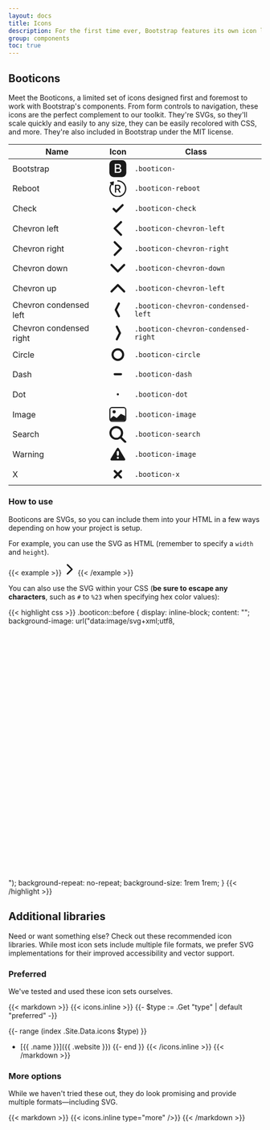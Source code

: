 ```yaml
---
layout: docs
title: Icons
description: For the first time ever, Bootstrap features its own icon library, custom designed and built for our components and documentation.
group: components
toc: true
---
```


## Booticons

Meet the Booticons, a limited set of icons designed first and foremost to work with Bootstrap's components. From form controls to navigation, these icons are the perfect complement to our toolkit. They're SVGs, so they'll scale quickly and easily to any size, they can be easily recolored with CSS, and more. They're also included in Bootstrap under the MIT license.


<table class="table bd-booticons-table">
  <thead class="text-left">
    <tr>
      <th>Name</th>
      <th>Icon</th>
      <th>Class</th>
    </tr>
  </thead>
  <tbody>
    <tr>
      <td>Bootstrap</td>
      <td>
        <svg xmlns="http://www.w3.org/2000/svg" viewBox="0 0 16 16"><path d="M4 0h8a4 4 0 0 1 4 4v8a4 4 0 0 1-4 4H4a4 4 0 0 1-4-4V4a4 4 0 0 1 4-4zm4.535 12c1.805 0 2.889-.908 2.889-2.396 0-1.102-.762-1.916-1.904-2.034v-.1c.832-.14 1.482-.93 1.482-1.816 0-1.3-.955-2.11-2.543-2.11H5.061V12h3.474zM6.373 4.658h1.781c.973 0 1.541.457 1.541 1.237 0 .802-.603 1.23-1.763 1.23H6.373V4.658zm0 6.229V8.162h1.822c1.237 0 1.887.463 1.887 1.348 0 .896-.627 1.377-1.81 1.377H6.372z" fill="currentColor" fill-rule="evenodd"/></svg>
      </td>
      <td>
        <code>.booticon-</code>
      </td>
    </tr>
    <tr>
      <td>Reboot</td>
      <td>
        <svg xmlns="http://www.w3.org/2000/svg" viewBox="0 0 16 16"><path d="M1.445 3.412l-.663-.577a.58.58 0 0 1 .227-.997l2.52-.69a.58.58 0 0 1 .728.633l-.332 2.592a.58.58 0 0 1-.955.364l-.644-.56A6.84 6.84 0 1 0 8.001 1.16a.58.58 0 0 1 0-1.159 8 8 0 1 1-6.556 3.412zm4.943 1.865V7.92h1.6c.881 0 1.385-.484 1.385-1.325 0-.82-.535-1.32-1.416-1.32h-1.57zm0 3.566v2.828H5.246V4.32h2.849c1.513 0 2.455.876 2.455 2.247 0 .993-.53 1.798-1.426 2.099l1.645 3.006H9.455L7.957 8.843h-1.57z" fill="currentColor" fill-rule="evenodd"/></svg>
      </td>
      <td>
        <code>.booticon-reboot</code>
      </td>
    </tr>
    <tr>
      <td>Check</td>
      <td>
        <svg class="booticon booticon-check" viewBox="0 0 16 16" xmlns="http://www.w3.org/2000/svg"><path fill="none" stroke="currentColor" stroke-linecap="round" stroke-linejoin="round" stroke-width="2" d="M4 8.5L6.5 11l6-6"/></svg>
      </td>
      <td>
        <code>.booticon-check</code>
      </td>
    </tr>
    <tr>
      <td>Chevron left</td>
      <td>
        <svg class="booticon booticon-chevron-left" viewBox="0 0 16 16" xmlns="http://www.w3.org/2000/svg"><path fill="none" stroke="currentColor" stroke-linecap="round" stroke-linejoin="round" stroke-width="2" d="M11 2L5 8l6 6"/></svg>
      </td>
      <td>
        <code>.booticon-chevron-left</code>
      </td>
    </tr>
    <tr>
      <td>Chevron right</td>
      <td>
        <svg class="booticon booticon-chevron-right" viewBox="0 0 16 16" xmlns="http://www.w3.org/2000/svg"><path fill="none" stroke="currentColor" stroke-linecap="round" stroke-linejoin="round" stroke-width="2" d="M5 14l6-6-6-6"/></svg>
      </td>
      <td>
        <code>.booticon-chevron-right</code>
      </td>
    </tr>
    <tr>
      <td>Chevron down</td>
      <td>
        <svg class="booticon booticon-chevron-down" viewBox="0 0 16 16" xmlns="http://www.w3.org/2000/svg"><path fill="none" stroke="currentColor" stroke-linecap="round" stroke-linejoin="round" stroke-width="2" d="M2 5l6 6 6-6"/></svg>
      </td>
      <td>
        <code>.booticon-chevron-down</code>
      </td>
    </tr>
    <tr>
      <td>Chevron up</td>
      <td>
        <svg class="booticon booticon-chevron-up" viewBox="0 0 16 16" xmlns="http://www.w3.org/2000/svg"><path fill="none" stroke="currentColor" stroke-linecap="round" stroke-linejoin="round" stroke-width="2" d="M2 11l6-6 6 6"/></svg>
      </td>
      <td>
        <code>.booticon-chevron-left</code>
      </td>
    </tr>
    <tr>
      <td>Chevron condensed left</td>
      <td>
        <svg class="booticon booticon-chevron-condensed-left" viewBox="0 0 16 16" xmlns="http://www.w3.org/2000/svg"><path fill="none" stroke="currentColor" stroke-linecap="round" stroke-linejoin="round" stroke-width="2" d="M9 2L6 8l3 6"/></svg>
      </td>
      <td>
        <code>.booticon-chevron-condensed-left</code>
      </td>
    </tr>
    <tr>
      <td>Chevron condensed right</td>
      <td>
        <svg class="booticon booticon-chevron-condensed-right" viewBox="0 0 16 16" xmlns="http://www.w3.org/2000/svg"><path fill="none" stroke="currentColor" stroke-linecap="round" stroke-linejoin="round" stroke-width="2" d="M7 14l3-6-3-6"/></svg>
      </td>
      <td>
        <code>.booticon-chevron-condensed-right</code>
      </td>
    </tr>
    <tr>
      <td>Circle</td>
      <td>
        <svg class="booticon booticon-circle" viewBox="0 0 16 16" xmlns="http://www.w3.org/2000/svg"><path fill="currentColor" d="M8 14A6 6 0 1 0 8 2a6 6 0 0 0 0 12zm0-2a4 4 0 1 1 0-8 4 4 0 0 1 0 8z"/></svg>
      </td>
      <td>
        <code>.booticon-circle</code>
      </td>
    </tr>
    <tr>
      <td>Dash</td>
      <td>
        <svg class="booticon booticon-dash" viewBox="0 0 16 16" xmlns="http://www.w3.org/2000/svg"><path fill="none" stroke="currentColor" stroke-linecap="round" stroke-linejoin="round" stroke-width="2" d="M5 8h6"/></svg>
      </td>
      <td>
        <code>.booticon-dash</code>
      </td>
    </tr>
    <tr>
      <td>Dot</td>
      <td>
        <svg class="booticon booticon-dot" viewBox="0 0 16 16" xmlns="http://www.w3.org/2000/svg"><path fill="none" stroke="currentColor" stroke-linecap="round" stroke-linejoin="round" stroke-width="2" d="M8 8v.082"/></svg>
      </td>
      <td>
        <code>.booticon-dot</code>
      </td>
    </tr>
    <tr>
      <td>Image</td>
      <td>
        <svg class="booticon booticon-image" viewBox="0 0 16 16" xmlns="http://www.w3.org/2000/svg"><g fill="none" fill-rule="evenodd"><rect stroke="currentColor" x=".5" y="1.5" width="15" height="13" rx="2"/><path d="M10.646 7.646a.5.5 0 0 1 .578-.093L15 9.5V14H1v-2l2.646-2.354a.5.5 0 0 1 .631-.062l2.66 1.773 3.71-3.71z" fill="currentColor" fill-rule="nonzero"/><circle fill="currentColor" cx="4.5" cy="5.5" r="1.5"/></g></svg>
      </td>
      <td>
        <code>.booticon-image</code>
      </td>
    </tr>
    <tr>
      <td>Search</td>
      <td>
        <svg class="booticon booticon-search" viewBox="0 0 16 16" xmlns="http://www.w3.org/2000/svg"><g fill="none" fill-rule="evenodd" stroke="currentColor" stroke-width="2"><path d="M11 11l4 4" stroke-linecap="round" stroke-linejoin="round"/><circle cx="6.5" cy="6.5" r="5.5"/></g></svg>
      </td>
      <td>
        <code>.booticon-search</code>
      </td>
    </tr>
      <tr>
        <td>Warning</td>
        <td>
          <svg class="booticon booticon-warning" viewBox="0 0 16 16" xmlns="http://www.w3.org/2000/svg"><path d="M7.143 2.486a1 1 0 0 1 1.714 0l6 10A1 1 0 0 1 14 14H2a1 1 0 0 1-.857-1.514l6-10zM8 10.5a1 1 0 1 0 0 2 1 1 0 0 0 0-2zM7.998 5a1 1 0 0 0-1 1v2.5a1 1 0 1 0 2 0V6a1 1 0 0 0-1-1z" fill="currentColor" fill-rule="nonzero"/></svg>
        </td>
        <td>
          <code>.booticon-image</code>
        </td>
      </tr>
    <tr>
      <td>X</td>
      <td>
        <svg class="booticon booticon-x" viewBox="0 0 16 16" xmlns="http://www.w3.org/2000/svg"><path fill="none" stroke="currentColor" stroke-linecap="round" stroke-linejoin="round" stroke-width="2" d="M8 8l-3 3 3-3 3 3-3-3zm0 0l3-3-3 3-3-3 3 3z"/></svg>
      </td>
      <td>
        <code>.booticon-x</code>
      </td>
    </tr>
  </tbody>
</table>

### How to use

Booticons are SVGs, so you can include them into your HTML in a few ways depending on how your project is setup.

For example, you can use the SVG as HTML (remember to specify a `width` and `height`).

{{< example >}}
<svg class="booticon booticon-chevron-right" width="24" height="24" viewBox="0 0 16 16" xmlns="http://www.w3.org/2000/svg"><path fill="none" stroke="currentColor" stroke-linecap="round" stroke-linejoin="round" stroke-width="2" d="M5 14l6-6-6-6"/></svg>
{{< /example >}}

You can also use the SVG within your CSS (**be sure to escape any characters**, such as `#` to `%23` when specifying hex color values):

{{< highlight css >}}
.booticon::before {
  display: inline-block;
  content: "";
  background-image: url("data:image/svg+xml;utf8,<svg xmlns='http://www.w3.org/2000/svg' viewBox='0 0 16 16'><path fill='none' stroke='%23333' stroke-linecap='round' stroke-linejoin='round' stroke-width='2' d='M5 14l6-6-6-6'/></svg>");
  background-repeat: no-repeat;
  background-size: 1rem 1rem;
}
{{< /highlight >}}


## Additional libraries

Need or want something else? Check out these recommended icon libraries. While most icon sets include multiple file formats, we prefer SVG implementations for their improved accessibility and vector support.

### Preferred

We've tested and used these icon sets ourselves.

{{< markdown >}}
{{< icons.inline >}}
{{- $type := .Get "type" | default "preferred" -}}

{{- range (index .Site.Data.icons $type) }}
- [{{ .name }}]({{ .website }})
{{- end }}
{{< /icons.inline >}}
{{< /markdown >}}

### More options

While we haven't tried these out, they do look promising and provide multiple formats—including SVG.

{{< markdown >}}
{{< icons.inline type="more" />}}
{{< /markdown >}}

